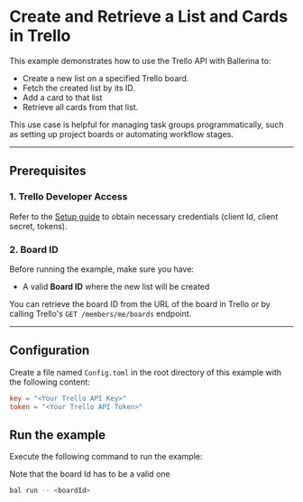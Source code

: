 # Create and Retrieve a List and Cards in Trello

This example demonstrates how to use the Trello API with Ballerina to:

- Create a new list on a specified Trello board.
- Fetch the created list by its ID.
- Add a card to that list
- Retrieve all cards from that list.

This use case is helpful for managing task groups programmatically, such as setting up project boards or automating workflow stages.

---

## Prerequisites

### 1. Trello Developer Access

Refer to the [Setup guide](../../README.md) to obtain necessary credentials (client Id, client secret, tokens).

### 2. Board ID

Before running the example, make sure you have:

- A valid **Board ID** where the new list will be created

You can retrieve the board ID from the URL of the board in Trello or by calling Trello's `GET /members/me/boards` endpoint.

---

## Configuration

Create a file named `Config.toml` in the root directory of this example with the following content:

```toml
key = "<Your Trello API Key>"
token = "<Your Trello API Token>"
```

## Run the example

Execute the following command to run the example:

Note that the board Id has to be a valid one

```bash
bal run -- <boardId>
```
